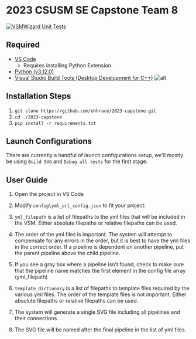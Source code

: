# 2023 CSUSM SE Capstone Team 8

[![VSMWizard Unit Tests](https://github.com/uhhrace/2023-capstone/actions/workflows/github-actions-demo.yml/badge.svg?branch=master)](https://github.com/uhhrace/2023-capstone/actions/workflows/github-actions-demo.yml)

## Required

- [VS Code](https://code.visualstudio.com/download)
  - Requires installing Python Extension
- [Python (v3.12.0)](https://www.python.org/downloads/)
- [Visual Studio Build Tools (Desktop Development for C++)](https://visualstudio.microsoft.com/downloads/#build-tools-for-visual-studio-2022) ![alt](https://code.visualstudio.com/assets/docs/cpp/msvc/desktop_development_with_cpp-2022.png)

## Installation Steps

1. `git clone https://github.com/uhhrace/2023-capstone.git`
2. `cd ./2023-capstone`
3. `pip install -r requirements.txt`

## Launch Configurations

There are currently a handful of launch configurations setup, we'll mostly be using `Build SVG` and `Debug all tests` for the first stage.

## User Guide

1. Open the project in VS Code

2. Modify `config\yml_url_config.json` to fit your project:

3. `yml_filepath` is a list of filepaths to the yml files that will be included in the VSM. Either absolute filepaths or relative filepaths can be used.

4. The order of the yml files is important. The system will attempt to compensate for any errors in the order, but it is best to have the yml files in the correct order. If a pipeline is dependent on another pipeline, put the parent pipeline above the child pipeline.

5. If you see a gray box where a pipeline isn't found, check to make sure that the pipeline name matches the first element 
    in the config file array (yml_filepath)

6. `template_dictionary` is a list of filepaths to template files required by the various yml files. The order of the template files is not important. Either absolute filepaths or relative filepaths can be used.

7. The system will generate a single SVG file including all pipelines and their connections. 

8. The SVG file will be named after the final pipeline in the list of yml files.